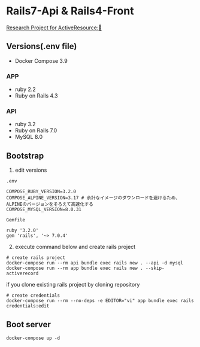 # Rails7-Api & Rails4-Front

[Research Project for ActiveResource::eyes:](https://github.com/chee-se/study-memo/blob/main/my-practice/ruby-on-rails/active-resource.md)

## Versions(.env file)

- Docker Compose 3.9

### APP

- ruby 2.2
- Ruby on Rails 4.3

### API

- ruby 3.2
- Ruby on Rails 7.0
- MySQL 8.0

## Bootstrap

1. edit versions

```env
.env

COMPOSE_RUBY_VERSION=3.2.0
COMPOSE_ALPINE_VERSION=3.17 # 余計なイメージのダウンロードを避けるため、ALPINEのバージョンをそろえて高速化する
COMPOSE_MYSQL_VERSION=8.0.31
```

```gemfile
Gemfile

ruby '3.2.0'
gem 'rails', '~> 7.0.4'
```

2. execute command below and create rails project

```shell
# create rails project
docker-compose run --rm api bundle exec rails new . --api -d mysql
docker-compose run --rm app bundle exec rails new . --skip-activerecord
```

if you clone existing rails project by cloning repository

```shell
# create credentials
docker-compose run --rm --no-deps -e EDITOR="vi" app bundle exec rails credentials:edit
```

## Boot server

```shell
docker-compose up -d
```
